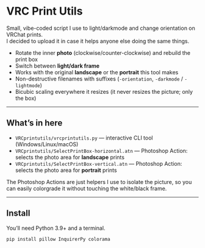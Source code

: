 # VRC Print Utils

Small, vibe-coded script I use to light/darkmode and change orientation on VRChat prints.  
I decided to upload it in case it helps anyone else doing the same things.

- Rotate the inner **photo** (clockwise/counter-clockwise) and rebuild the print box
- Switch between **light/dark frame**
- Works with the original **landscape** or the **portrait** this tool makes
- Non-destructive filenames with suffixes (`-orientation`, `-darkmode` / `-lightmode`)
- Bicubic scaling everywhere it resizes (it never resizes the picture; only the box)

---

## What’s in here

- `VRCprintutils/vrcprintutils.py` — interactive CLI tool (Windows/Linux/macOS)
- `VRCprintutils/SelectPrintBox-horizontal.atn` — Photoshop Action: selects the photo area for **landscape** prints  
- `VRCprintutils/SelectPrintBox-vertical.atn` — Photoshop Action: selects the photo area for **portrait** prints

The Photoshop Actions are just helpers I use to isolate the picture, so you can easily colorgrade it without touching the white/black frame.

---

## Install

You’ll need Python 3.9+ and a terminal.

```bash
pip install pillow InquirerPy colorama
